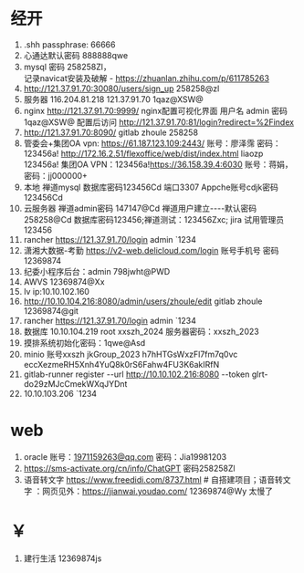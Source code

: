 # 经开

1. .shh passphrase:  66666
2.  心通达默认密码 888888qwe
3. mysql 密码 258258Zl，  
	记录navicat安装及破解 -  https://zhuanlan.zhihu.com/p/611785263
4. http://121.37.91.70:30080/users/sign_up  258258@zl
6. 服务器 116.204.81.218      121.37.91.70       1qaz@XSW@
7. nginx 
	http://121.37.91.70:9999/  nginx配置可视化界面  用户名 admin 密码  1qaz@XSW@
	配置后访问 http://121.37.91.70:81/login?redirect=%2Findex
8. http://121.37.91.70:8090/ gitlab zhoule 258258     
9.  管委会+集团OA
	vpn: https://61.187.123.109:2443/  账号：廖泽霈  密码：123456a!
	 http://172.16.2.51/flexoffice/web/dist/index.html  liaozp 123456a!
	 集团OA VPN：123456a!https://36.158.39.4:6030   账号：蒋娟，密码：jj000000+
10. 本地 禅道mysql 数据库密码123456Cd 端口3307   Appche账号cdjk密码 123456Cd
11. 云服务器 禅道admin密码 147147@Cd  禅道用户建立----默认密码 258258@Cd    数据库密码123456;禅道测试：123456Zxc; jira 试用管理员123456
12. rancher https://121.37.91.70/login    admin `1234
13. 潇湘大数据-考勤 https://v2-web.delicloud.com/login  账号手机号 密码12369874
14. 纪委小程序后台：admin   798jwht@PWD
15. AWVS  12369874@Xx
16. lv ip:10.10.102.160
17. http://10.10.104.216:8080/admin/users/zhoule/edit  gitlab  zhoule 12369874@git
18. rancher https://121.37.91.70/login  admin   `1234
19. 数据库 10.10.104.219 root  xxszh_2024      服务器密码：xxszh_2023
20. 摸排系统初始化密码：1qwe@Asd
21. minio  账号xxszh   jkGroup_2023  h7hHTGsWxzFl7fm7q0vc eccXezmeRH5Xnh4YuQ8k0rS6Fahw4FU3K6akIRfN
22. gitlab-runner register  --url http://10.10.102.216:8080  --token glrt-do29zMJcCmekWXqJYDnt
23. 10.10.103.206    `1234

# web
1. oracle  账号：1971159263@qq.com 密码：Jia19981203
2. https://sms-activate.org/cn/info/ChatGPT  密码258258Zl
3. 语音转文字
	https://www.freedidi.com/8737.html   #  自搭建项目；语音转文字 ：网页见外：https://jianwai.youdao.com/  12369874@Wy 太慢了

# ￥
1. 建行生活 12369874js 
